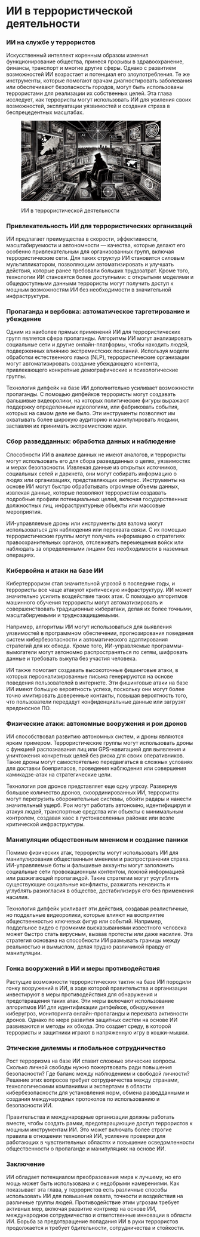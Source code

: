 # ИИ в террористической деятельности

### ИИ на службе у террористов

Искусственный интеллект коренным образом изменил функционирование общества, принеся прорывы в здравоохранение, финансы, транспорт и многие другие сферы. Однако с развитием возможностей ИИ возрастает и потенциал его злоупотребления. Те же инструменты, которые помогают врачам диагностировать заболевания или обеспечивают безопасность городов, могут быть использованы террористами для реализации их собственных целей. Эта глава исследует, как террористы могут использовать ИИ для усиления своих возможностей, эксплуатации уязвимостей и создания страха в беспрецедентных масштабах.

<div align="left">

<figure><img src="../../.gitbook/assets/image (1).png" alt="" width="375"><figcaption><p>ИИ в террористической деятельности</p></figcaption></figure>

</div>

### Привлекательность ИИ для террористических организаций

ИИ предлагает преимущества в скорости, эффективности, масштабируемости и автономности — качества, которые делают его особенно привлекательным для организованных групп, включая террористические сети. Для таких структур ИИ становится силовым мультипликатором, позволяющим автоматизировать и улучшать действия, которые ранее требовали больших трудозатрат. Кроме того, технологии ИИ становятся более доступными: с открытыми моделями и общедоступными данными террористы могут получить доступ к мощным возможностям ИИ без необходимости в значительной инфраструктуре.

### Пропаганда и вербовка: автоматическое таргетирование и убеждение

Одним из наиболее прямых применений ИИ для террористических групп является сфера пропаганды. Алгоритмы ИИ могут анализировать социальные сети и другие онлайн-платформы, чтобы находить людей, подверженных влиянию экстремистских посланий. Используя модели обработки естественного языка (NLP), террористические организации могут автоматизировать создание убеждающего контента, привлекающего конкретные демографические и психологические группы.

Технология дипфейк на базе ИИ дополнительно усиливает возможности пропаганды. С помощью дипфейков террористы могут создавать фальшивые видеоролики, на которых политические фигуры выражают поддержку определенным идеологиям, или фабриковать события, которых на самом деле не было. Эти инструменты позволяют им охватывать более широкую аудиторию и манипулировать людьми, заставляя их принимать экстремистские идеи.

### Сбор разведданных: обработка данных и наблюдение

Способности ИИ в анализе данных не имеют аналогов, и террористы могут использовать его для сбора разведданных о целях, уязвимостях и мерах безопасности. Извлекая данные из открытых источников, социальных сетей и даркнета, они могут собирать информацию о людях или организациях, представляющих интерес. Инструменты на основе ИИ могут быстро обрабатывать огромные объемы данных, извлекая данные, которые позволяют террористам создавать подробные профили потенциальных целей, включая государственных должностных лиц, инфраструктурные объекты или массовые мероприятия.

ИИ-управляемые дроны или инструменты для взлома могут использоваться для наблюдения или перехвата связи. С их помощью террористические группы могут получать информацию о стратегиях правоохранительных органов, отслеживать перемещения войск или наблюдать за определенными лицами без необходимости в наземных операциях.

### Кибервойна и атаки на базе ИИ

Кибертерроризм стал значительной угрозой в последние годы, и террористы все чаще атакуют критическую инфраструктуру. ИИ может значительно усилить воздействие таких атак. С помощью алгоритмов машинного обучения террористы могут автоматизировать и совершенствовать традиционные кибератаки, делая их более точными, масштабируемыми и труднозащищаемыми.

Например, алгоритмы ИИ могут использоваться для выявления уязвимостей в программном обеспечении, прогнозирования поведения систем кибербезопасности и автоматического адаптирования стратегий для их обхода. Кроме того, ИИ-управляемые программы-вымогатели могут автономно распространяться по сетям, шифровать данные и требовать выкупа без участия человека.

ИИ также помогает создавать высокоточные фишинговые атаки, в которых персонализированные письма генерируются на основе поведения пользователей в интернете. Эти фишинговые атаки на базе ИИ имеют большую вероятность успеха, поскольку они могут более точно имитировать доверенные контакты, повышая вероятность того, что пользователи передадут конфиденциальные данные или загрузят вредоносное ПО.

### Физические атаки: автономные вооружения и рои дронов

ИИ способствовал развитию автономных систем, и дроны являются ярким примером. Террористические группы могут использовать дроны с функцией распознавания лиц или GPS-навигацией для выявления и уничтожения конкретных целей без риска для своих оперативников. Такие дроны могут самостоятельно передвигаться в сложных условиях для доставки боеприпасов, проведения наблюдения или совершения камикадзе-атак на стратегические цели.

Технология роя дронов представляет еще одну угрозу. Развернув большое количество дронов, скоординированных ИИ, террористы могут перегрузить оборонительные системы, обойти радары и нанести значительный ущерб. Рои могут работать автономно, идентифицируя и атакуя людей, транспортные средства или объекты с минимальным контролем, создавая хаос в густонаселенных районах или возле критической инфраструктуры.

### Манипуляции общественным мнением и создание паники

Помимо физических атак, террористы могут использовать ИИ для манипулирования общественным мнением и распространения страха. ИИ-управляемые боты и фальшивые аккаунты могут заполонить социальные сети провокационным контентом, ложной информацией или разжигающей пропагандой. Такие стратегии могут усугублять существующие социальные конфликты, разжигать ненависть и углублять разногласия в обществе, дестабилизируя его без применения насилия.

Технология дипфейк усиливает эти действия, создавая реалистичные, но поддельные видеоролики, которые влияют на восприятие общественностью ключевых фигур или событий. Например, поддельное видео с громкими высказываниями известного человека может быстро стать вирусным, вызвав протесты или даже насилие. Эта стратегия основана на способности ИИ размывать границы между реальностью и вымыслом, делая трудно различимой правду от манипуляции.

### Гонка вооружений в ИИ и меры противодействия

Растущие возможности террористических тактик на базе ИИ породили гонку вооружений в ИИ, в ходе которой правительства и организации инвестируют в меры противодействия для обнаружения и предотвращения таких атак. Эти меры включают использование алгоритмов ИИ для идентификации дипфейков, обнаружения киберугроз, мониторинга онлайн-пропаганды и перехвата активности дронов. Однако по мере развития защитных систем на основе ИИ развиваются и методы их обхода. Это создает среду, в которой террористы и защитники играют в напряженную игру в кошки-мышки.

### Этические дилеммы и глобальное сотрудничество

Рост терроризма на базе ИИ ставит сложные этические вопросы. Сколько личной свободы нужно пожертвовать ради повышения безопасности? Где баланс между наблюдением и свободой личности? Решение этих вопросов требует сотрудничества между странами, технологическими компаниями и экспертами в области кибербезопасности для установления норм, обмена разведданными и создания международных протоколов по использованию и безопасности ИИ.

Правительства и международные организации должны работать вместе, чтобы создать рамки, предотвращающие доступ террористов к мощным инструментам ИИ. Это может включать более строгие правила в отношении технологий ИИ, усиление проверки для работающих в чувствительных областях и повышение осведомленности общественности о пропаганде и манипуляциях на основе ИИ.

### Заключение

ИИ обладает потенциалом преобразования мира к лучшему, но его мощь может быть использована и с недобрыми намерениями. Как показывает эта глава, у террористов есть различные способы использовать ИИ для повышения охвата, точности и воздействия на различные группы людей. Противодействие этим угрозам требует активных мер, включая развитие контрмер на основе ИИ, международное сотрудничество и ответственные инновации в области ИИ. Борьба за предотвращение попадания ИИ в руки террористов продолжается и требует бдительности, сотрудничества и стойкости.
